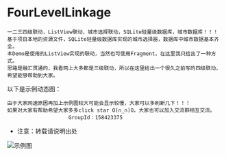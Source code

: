 # FourLevelLinkage

    一二三四级联动，ListView联动，城市选择联动，SQLite轻量级数据库，城市数据库！！！
    基于项目本地的资源文件，SQLite轻量级数据库实现的城市选择器，数据库中城市数据基本齐全。
    本Demo是使用的ListView实现的联动，当然也可使用Fragment，在这里我只给出了一种方式。
    思路是融汇贯通的，我看网上大多都是三级联动，所以在这里给出一个很久之前写的四级联动，希望能够帮助到大家。

以下是示例动态图：

    由于大家网速原因再加上示例图较大可能会显示较慢，大家可以多刷新几下！！！
    如果对大家有帮助希望大家多多click star O(∩_∩)O，大家也可以加入交流群相互交流。
                        GroupId：158423375
    
* 注意：转载请说明出处

![示例图](https://github.com/Qiang3570/FourLevelLinkage/blob/master/sample.gif)

